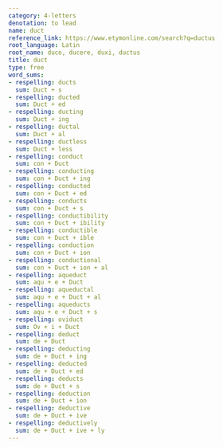 ```yaml
---
category: 4-letters
denotation: to lead
name: duct
reference_link: https://www.etymonline.com/search?q=ductus
root_language: Latin
root_name: duco, ducere, duxi, ductus
title: duct
type: free
word_sums:
- respelling: ducts
  sum: Duct + s
- respelling: ducted
  sum: Duct + ed
- respelling: ducting
  sum: Duct + ing
- respelling: ductal
  sum: Duct + al
- respelling: ductless
  sum: Duct + less
- respelling: conduct
  sum: con + Duct
- respelling: conducting
  sum: con + Duct + ing
- respelling: conducted
  sum: con + Duct + ed
- respelling: conducts
  sum: con + Duct + s
- respelling: conductibility
  sum: con + Duct + ibility
- respelling: conductible
  sum: con + Duct + ible
- respelling: conduction
  sum: con + Duct + ion
- respelling: conductional
  sum: con + Duct + ion + al
- respelling: aqueduct
  sum: aqu + e + Duct
- respelling: aqueductal
  sum: aqu + e + Duct + al
- respelling: aqueducts
  sum: aqu + e + Duct + s
- respelling: oviduct
  sum: Ov + i + Duct
- respelling: deduct
  sum: de + Duct
- respelling: deducting
  sum: de + Duct + ing
- respelling: deducted
  sum: de + Duct + ed
- respelling: deducts
  sum: de + Duct + s
- respelling: deduction
  sum: de + Duct + ion
- respelling: deductive
  sum: de + Duct + ive
- respelling: deductively
  sum: de + Duct + ive + ly
---
```

